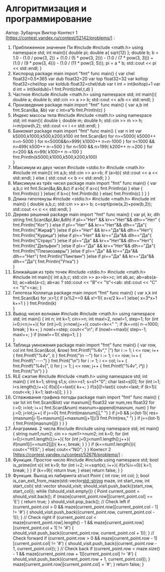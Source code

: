 # Алгоритмизация и программирование
Автор: Зубарчук Виктор
Контест 1 [https://contest.yandex.ru/contest/52142/problems/] :
 1. Приближенное значение Пи
          #include <iostream>
          #include <math.h>
          using namespace std;
          int main(){
            double pi;
            double a{ sqrt(12) };
            double b;
            b = 1.0 - (1.0 / pow(3, 2)) + (1.0 / (5 * pow(3, 2))) - (1.0 / (7 * pow(3, 3))) + (1.0 / (9 * pow(3, 4))) - (1.0 / (11 * pow(3, 5)));
            pi = a * b;
            std::cout << pi << std::endl;
            }
 2. Кислород
          package main
          import "fmt"
          func main() {
              var chel float32=0.5*365
              var dub float32=20
              var top float32=32
              var koltop float32=chel/top
              var koldub float32=chel/dub
              var t int = int(koltop)+1
              var d int = int(koldub)+1
              fmt.Print(chel,t,d)
          }
 3. Частное
          #include <iostream>
          #include <math.h>
          using namespace std;
          int main(){
          double a;
          double b;
          std::cin >> a >> b;
          std::cout << a/b << std::endl;
          }
 4. Произведение
          package main
          import "fmt"
          func main() {
              var a,b int
              fmt.Scan(&a, &b)
              var c int=a*b
              fmt.Println(c)
          }
 5. Индекс масссы тела
          #include <iostream>
          #include <math.h>
          using namespace std;
          int main(){
              double i;
              double m;
              double h;
              std::cin >> m >> h;
              i=m/pow(h,2);
              std::cout << i << std::endl;
          }
 6. Банкомат
          package main
          import "fmt"
          func main() {
              var n int
              var k5000,k1000,k500,k200,k100 int
              fmt.Scan(&n)
              for n>=5000{
                  k5000++
                  n=n-5000
              }
              for n<5000&&n>999{
                  k1000++
                  n=n-1000
              }
              for n<1000 && n>499{
                  k500++
                  n-=500
              }
               for n<500 && n>199{
                  k200++
                  n-=200
              }
              for n<200 && n>99{
                  k100++
                  n-=100
              }
          fmt.Println(k5000,k1000,k500,k200,k100)    
          }
 7. Максимум из двух чисел
          #include <stdio.h>
          #include <math.h>
          #include <iostream>
          int main(){
              int a,b;
              std::cin >> a>>b;
              if (a>b){
                  std::cout << a << std::endl;
              }
              else {
                  std::cout << b << std::endl;
              }
          }
 8. Максимум из трёх чисел
          package main
          import "fmt"
          func main() {
              var a,b,c int
              fmt.Scan(&a,&b,&c)
              if a>b{
                  if a>c{
                      fmt.Println(a)
                  } else {
                      fmt.Println(c)
                  }
                  }else{
                  if b>c{
                      fmt.Println(b)
                  } else{
                      fmt.Println(c)
                  }
              }
          }
 9. Длина гипотенузы
          #include <stdio.h>
          #include <math.h>
          #include <iostream>
          int main()
          {
              double a,b,c;
              std::cin >> a>> b;
              c=sqrt(pow(a,2)+pow(b,2));
              std::cout << c << std::endl;
          }
 10. Дерево решений
          package main
          import "fmt"
          func main() {
              var pl, kr, dlh string
              fmt.Scan(&pl,&kr,&dlh)
              if pl=="Нет" && kr=="Нет"&& dlh=="Нет" {
                 fmt.Println("Кот")
              } else if pl=="Нет" && kr=="Нет"&& dlh=="Да"{
                  fmt.Println("Жираф")
              }else if pl=="Нет" && kr=="Да"&& dlh=="Нет"{
                  fmt.Println("Курица")
              }else if pl=="Нет" && kr=="Да"&& dlh=="Да"{
                  fmt.Println("Страус")
              }else if pl=="Да" && kr=="Нет"&& dlh=="Нет"{
                  fmt.Println("Дельфин")
              }else if pl=="Да" && kr=="Нет"&& dlh=="Да"{
                  fmt.Println("Плезиозавры")
              }else if pl=="Да" && kr=="Да"&& dlh=="Нет"{
                  fmt.Println("Пингвин")
              }else if pl=="Да" && kr=="Да"&& dlh=="Да"{
                  fmt.Println("Утка")
              }    
          }
 11. Ближайшая из трёх точек
          #include <stdio.h>
          #include <math.h>
          #include <iostream>
          int main(){
              int a,b,c;
              std::cin >> a>>b>>c;
              int ab,ac;
              ab=abs(a-b);
              ac=abs(a-c);
              ab<ac ? std::cout << "B"<< "\t"<<ab: std::cout << "C"<< "\t"<<ac;
          }
 12. Гипотеза Коллатца
          package main
          import "fmt"
          func main() {
              var x,k int
              fmt.Scan(&x)
              for ;x>1;{
                  if (x%2==0 && x!=1){
                      x=x/2
                      k+=1
                  }else{
                      x=3*x+1
                      k+=1 
                  }
              }
              fmt.Println(k)  
          }
 13. Вывод чисел волнами
          #include <iostream>
          #include <math.h>
          using namespace std; 
          int main()
          {
              int n;
              int k=1;
              cin>>n;
              int maxl=2, nowl=1, step=1;
              for (int i=0;i<n;i++){
                  for (int j=0; j<nowl;j++){
                      cout<<k<<" ";
                      if (k==n){
                          n-=1000;
                          break;
                      }
                      k++;
                  }
                  nowl+=step;
                  cout<<"\n";
                  if (nowl==maxl){
                      step=-1;
                      maxl++;
                  }
                  if (nowl==1){
                      step=1;
                  }
              }  
          }
 14. Таблица умножения
          package main
          import "fmt"
          func main() {
            var row, col int
            fmt.Scan(&col, &row)
            fmt.Printf("%4v","    |")
            for i := 1; i <= row; i++ {
                 fmt.Printf("%4v", i)
            }
            fmt.Print("\n   --")
            for i := 1; i <= row; i++ {
              fmt.Printf("----")
            }
            fmt.Print("\n")
            for i := 1; i <= col; i++ {
              fmt.Printf("%4v|", i)
            for j := 1; j <= row; j++ {
              fmt.Printf("%4v", i*j)
            }
            fmt.Print("\n")
            }
          }
 15. RLE сжатие
          #include <iostream>
          #include <math.h>
          using namespace std;
          int main()
          {
              int k=1;
              string s1,s;
              cin>>s1;
              s=s1+"0";
              char last=s[0];
              for (int i=1; i<s.length();i++){
                  if(s[i]==last){
                      k++;
                  }
                  if(s[i]!=last){
                      cout<<last;
                      if (k>1){
                          cout<<k;
                      }
                      k=1;
                      last=s[i];
                  }
              }
          }
 16. Сглаживание графика погоды
          package main
          import "fmt"
          func main() {
              var lot int
              fmt.Scan(&lot)
              var masnum[] float32
              var num,res float32
              for i:=0; i<lot; i++{
                  fmt.Scan(&num)
                  masnum=append(masnum, num)
              }
              for j:=0; j<lot;j++{
                  if j==0{
                      fmt.Print(masnum[j]," ")
                  }
                  if j>0 && j<(lot-1){
                      res=(masnum[j-1]+masnum[j]+masnum[j+1])/3
                      fmt.Print(res," ")
                  }
                  if j==(lot-1){
                      fmt.Print(masnum[j])
                  }
              }
          }
 20. Анаграмма. 2 числа
          #include <iostream>
          #include <cmath>
          using namespace std;
          int main(){
              string num1,num2;
              cin >> num1>>num2;
              int k=0;
              for (int i=0;i<num1.length();i++){
                  for (int j=0;j<num1.length();j++){
                      if(num1[i]==num2[j]){
                          k++;
                          break;
                      }
                  }
              }
              if (k==num1.length()){
                  cout<<"YES";
              }
              else{
                  cout<<"NO";
              }
          }
Контест 2 [https://contest.yandex.ru/contest/52676/problems/] :
  1. Функция. Простое число
          #include <iostream>
          #include <cmath>
          using namespace std;
          bool is_prime(int x){
              int k=9;
              for (int i=2; i<=sqrt(x); i++){
                  if(x%i==0){
                      k=1;
                      break;
                  }
              }
              if (k==9){
                  return true;
              }
              else{
                  return false;
              }
          }
  2. Функция. Выход из лабиринта
          struct Point {
            int row;
            int col;
          };
          bool is_can_exit_from_maze(std::vector<std::string> maze, int start_row, int start_col){
            std::vector<Point> should_visit;
            should_visit.push_back({start_row, start_col});
            while (!should_visit.empty()) {
              Point current_point = should_visit.back();
              if (maze[current_point.row][current_point.col] == 'E') {
                return true;
              }
              should_visit.pop_back();
              // Check left
              if (current_point.col > 0 && maze[current_point.row][current_point.col - 1] != '#') {
                should_visit.push_back({current_point.row, current_point.col - 1});
              }
              // Check right
              if (current_point.col < maze[current_point.row].length() - 1 && maze[current_point.row][current_point.col + 1] != '#') {
                should_visit.push_back({current_point.row, current_point.col + 1});
              }
              // Check forward
              if (current_point.row > 0 && maze[current_point.row - 1][current_point.col] != '#') {
                should_visit.push_back({current_point.row - 1, current_point.col});
              }
              // Check back
              if (current_point.row < maze.size() - 1 && maze[current_point.row + 1][current_point.col] != '#') {
                should_visit.push_back({current_point.row + 1, current_point.col});
              }
              maze[current_point.row][current_point.col] = '#';
            }
            return false;
          }
     



